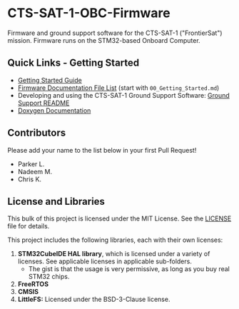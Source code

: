 # CTS-SAT-1-OBC-Firmware
Firmware and ground support software for the CTS-SAT-1 ("FrontierSat") mission. Firmware runs on the STM32-based Onboard Computer.

## Quick Links - Getting Started

* [Getting Started Guide](/docs/00_Getting_Started.md)
* [Firmware Documentation File List](/docs/) (start with `00_Getting_Started.md`)
* Developing and using the CTS-SAT-1 Ground Support Software: [Ground Support README](/cts1_ground_support/README.md)
* [Doxygen Documentation](https://calgarytospace.github.io/CTS-SAT-1-OBC-Firmware)

## Contributors

Please add your name to the list below in your first Pull Request!

* Parker L.
* Nadeem M.
* Chris K.


## License and Libraries

This bulk of this project is licensed under the MIT License. See the [LICENSE](LICENSE) file for details.

This project includes the following libraries, each with their own licenses:

1. **STM32CubeIDE HAL library**, which is licensed under a variety of licenses. See applicable licenses in applicable sub-folders.
	* The gist is that the usage is very permissive, as long as you buy real STM32 chips.
2. **FreeRTOS**
3. **CMSIS**
4. **LittleFS:** Licensed under the BSD-3-Clause license.
